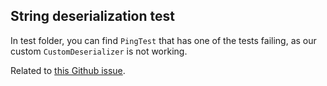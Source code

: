 ## String deserialization test

In test folder, you can find `PingTest` that has one of the tests failing, as our custom `CustomDeserializer` is not working.


Related to [this Github issue](https://github.com/micronaut-projects/micronaut-serialization/issues/312).